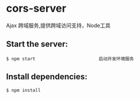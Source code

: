 # cors-server
Ajax 跨域服务,提供跨域访问支持，Node工具


## Start the server:

```shell
$ npm start                        启动开发环境服务
```


## Install dependencies:

```shell
$ npm install
```
